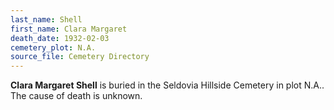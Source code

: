 ```yaml
---
last_name: Shell
first_name: Clara Margaret
death_date: 1932-02-03
cemetery_plot: N.A.
source_file: Cemetery Directory
---
```

**Clara Margaret   Shell** is buried in the Seldovia Hillside Cemetery in plot N.A..  The cause of death is unknown.




